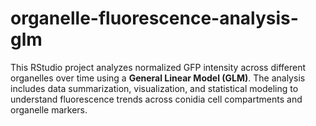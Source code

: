 # organelle-fluorescence-analysis-glm
This RStudio project analyzes normalized GFP intensity across different organelles over time using a **General Linear Model (GLM)**. The analysis includes data summarization, visualization, and statistical modeling to understand fluorescence trends across conidia cell compartments and organelle markers.
